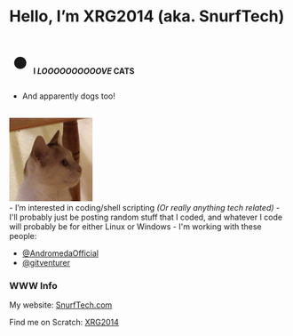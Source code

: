 # **Hello, I’m XRG2014 (aka. SnurfTech)**
<span style="font-size: 5em;">&bull;</span> **I _LOOOOOOOOOOVE_ CATS**
  - And apparently dogs too!
<br>
<img src="https://raw.githubusercontent.com/XRG2014/XRG2014/main/assets/images/Favicon%203.png" width="150px" height="150px"/>
<br>
- I’m interested in coding/shell scripting <i>(Or really anything tech related)</i>
- I'll probably just be posting random stuff that I coded, and whatever I code will probably be for either Linux or Windows
- I'm working with these people:

  - [@AndromedaOfficial](https://github.com/AndromedaOfficial)
  - [@gitventurer](https://github.com/gitventurer)

### WWW Info

My website: <a href="https://www.snurftech.com" target="_blank">SnurfTech.com</a>

Find me on Scratch: <a href="https://scratch.mit.edu/users/XRG2014/" target="_blank">XRG2014</a>
<!---
XRG2014/XRG2014 is a ✨ special ✨ repository because its `README.md` (this file) appears on your GitHub profile.
You can click the Preview link to take a look at your changes.
--->
